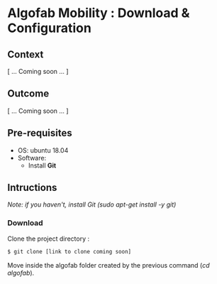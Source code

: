 
# Algofab Mobility : Download & Configuration

## Context 

[ ... Coming soon ... ]

## Outcome 

[ ... Coming soon ... ]

## Pre-requisites 

* OS: ubuntu 18.04
* Software: 
  * Install **Git**


## Intructions

_Note: if you haven't, install Git (sudo apt-get install -y git)_

### Download 

Clone the project directory : 

```bash
$ git clone [link to clone coming soon]
```

Move inside the algofab folder created by the previous command (_cd algofab_).

